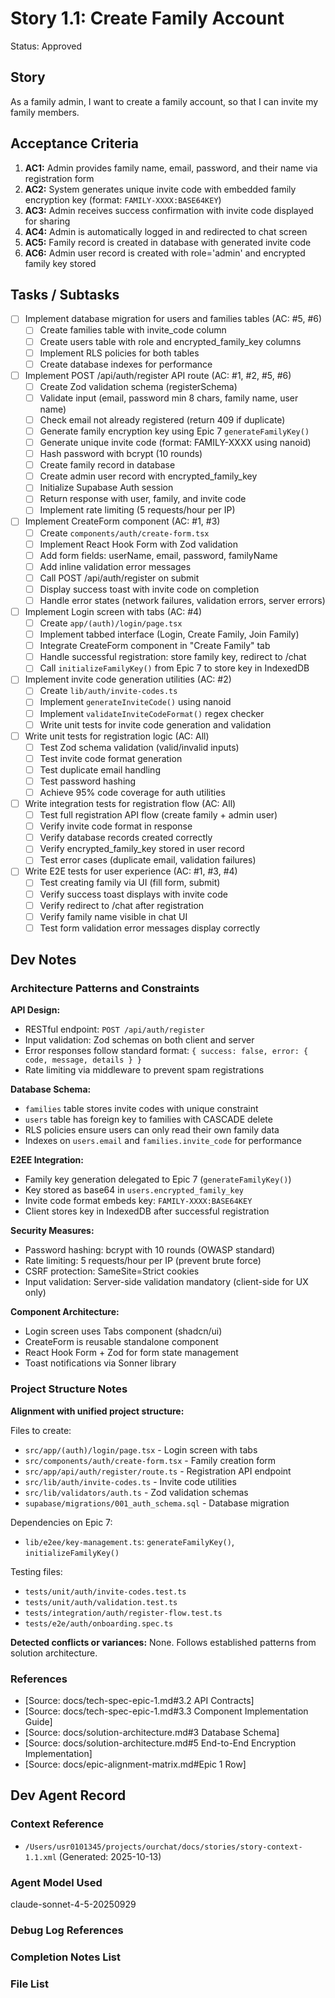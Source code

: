 # Story 1.1: Create Family Account

Status: Approved

## Story

As a family admin,
I want to create a family account,
so that I can invite my family members.

## Acceptance Criteria

1. **AC1:** Admin provides family name, email, password, and their name via registration form
2. **AC2:** System generates unique invite code with embedded family encryption key (format: `FAMILY-XXXX:BASE64KEY`)
3. **AC3:** Admin receives success confirmation with invite code displayed for sharing
4. **AC4:** Admin is automatically logged in and redirected to chat screen
5. **AC5:** Family record is created in database with generated invite code
6. **AC6:** Admin user record is created with role='admin' and encrypted family key stored

## Tasks / Subtasks

- [ ] Implement database migration for users and families tables (AC: #5, #6)
  - [ ] Create families table with invite_code column
  - [ ] Create users table with role and encrypted_family_key columns
  - [ ] Implement RLS policies for both tables
  - [ ] Create database indexes for performance

- [ ] Implement POST /api/auth/register API route (AC: #1, #2, #5, #6)
  - [ ] Create Zod validation schema (registerSchema)
  - [ ] Validate input (email, password min 8 chars, family name, user name)
  - [ ] Check email not already registered (return 409 if duplicate)
  - [ ] Generate family encryption key using Epic 7 `generateFamilyKey()`
  - [ ] Generate unique invite code (format: FAMILY-XXXX using nanoid)
  - [ ] Hash password with bcrypt (10 rounds)
  - [ ] Create family record in database
  - [ ] Create admin user record with encrypted_family_key
  - [ ] Initialize Supabase Auth session
  - [ ] Return response with user, family, and invite code
  - [ ] Implement rate limiting (5 requests/hour per IP)

- [ ] Implement CreateForm component (AC: #1, #3)
  - [ ] Create `components/auth/create-form.tsx`
  - [ ] Implement React Hook Form with Zod validation
  - [ ] Add form fields: userName, email, password, familyName
  - [ ] Add inline validation error messages
  - [ ] Call POST /api/auth/register on submit
  - [ ] Display success toast with invite code on completion
  - [ ] Handle error states (network failures, validation errors, server errors)

- [ ] Implement Login screen with tabs (AC: #4)
  - [ ] Create `app/(auth)/login/page.tsx`
  - [ ] Implement tabbed interface (Login, Create Family, Join Family)
  - [ ] Integrate CreateForm component in "Create Family" tab
  - [ ] Handle successful registration: store family key, redirect to /chat
  - [ ] Call `initializeFamilyKey()` from Epic 7 to store key in IndexedDB

- [ ] Implement invite code generation utilities (AC: #2)
  - [ ] Create `lib/auth/invite-codes.ts`
  - [ ] Implement `generateInviteCode()` using nanoid
  - [ ] Implement `validateInviteCodeFormat()` regex checker
  - [ ] Write unit tests for invite code generation and validation

- [ ] Write unit tests for registration logic (AC: All)
  - [ ] Test Zod schema validation (valid/invalid inputs)
  - [ ] Test invite code format generation
  - [ ] Test duplicate email handling
  - [ ] Test password hashing
  - [ ] Achieve 95% code coverage for auth utilities

- [ ] Write integration tests for registration flow (AC: All)
  - [ ] Test full registration API flow (create family + admin user)
  - [ ] Verify invite code format in response
  - [ ] Verify database records created correctly
  - [ ] Verify encrypted_family_key stored in user record
  - [ ] Test error cases (duplicate email, validation failures)

- [ ] Write E2E tests for user experience (AC: #1, #3, #4)
  - [ ] Test creating family via UI (fill form, submit)
  - [ ] Verify success toast displays with invite code
  - [ ] Verify redirect to /chat after registration
  - [ ] Verify family name visible in chat UI
  - [ ] Test form validation error messages display correctly

## Dev Notes

### Architecture Patterns and Constraints

**API Design:**
- RESTful endpoint: `POST /api/auth/register`
- Input validation: Zod schemas on both client and server
- Error responses follow standard format: `{ success: false, error: { code, message, details } }`
- Rate limiting via middleware to prevent spam registrations

**Database Schema:**
- `families` table stores invite codes with unique constraint
- `users` table has foreign key to families with CASCADE delete
- RLS policies ensure users can only read their own family data
- Indexes on `users.email` and `families.invite_code` for performance

**E2EE Integration:**
- Family key generation delegated to Epic 7 (`generateFamilyKey()`)
- Key stored as base64 in `users.encrypted_family_key`
- Invite code format embeds key: `FAMILY-XXXX:BASE64KEY`
- Client stores key in IndexedDB after successful registration

**Security Measures:**
- Password hashing: bcrypt with 10 rounds (OWASP standard)
- Rate limiting: 5 requests/hour per IP (prevent brute force)
- CSRF protection: SameSite=Strict cookies
- Input validation: Server-side validation mandatory (client-side for UX only)

**Component Architecture:**
- Login screen uses Tabs component (shadcn/ui)
- CreateForm is reusable standalone component
- React Hook Form + Zod for form state management
- Toast notifications via Sonner library

### Project Structure Notes

**Alignment with unified project structure:**

Files to create:
- `src/app/(auth)/login/page.tsx` - Login screen with tabs
- `src/components/auth/create-form.tsx` - Family creation form
- `src/app/api/auth/register/route.ts` - Registration API endpoint
- `src/lib/auth/invite-codes.ts` - Invite code utilities
- `src/lib/validators/auth.ts` - Zod validation schemas
- `supabase/migrations/001_auth_schema.sql` - Database migration

Dependencies on Epic 7:
- `lib/e2ee/key-management.ts`: `generateFamilyKey()`, `initializeFamilyKey()`

Testing files:
- `tests/unit/auth/invite-codes.test.ts`
- `tests/unit/auth/validation.test.ts`
- `tests/integration/auth/register-flow.test.ts`
- `tests/e2e/auth/onboarding.spec.ts`

**Detected conflicts or variances:** None. Follows established patterns from solution architecture.

### References

- [Source: docs/tech-spec-epic-1.md#3.2 API Contracts]
- [Source: docs/tech-spec-epic-1.md#3.3 Component Implementation Guide]
- [Source: docs/solution-architecture.md#3 Database Schema]
- [Source: docs/solution-architecture.md#5 End-to-End Encryption Implementation]
- [Source: docs/epic-alignment-matrix.md#Epic 1 Row]

## Dev Agent Record

### Context Reference

- `/Users/usr0101345/projects/ourchat/docs/stories/story-context-1.1.xml` (Generated: 2025-10-13)

### Agent Model Used

claude-sonnet-4-5-20250929

### Debug Log References

### Completion Notes List

### File List
